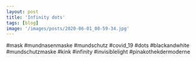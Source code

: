 ```yaml
---
layout: post
title: 'Infinity dots'
tags: [blog]
image: '/images/posts/2020-06-01_08-59-34.jpg'
---
```


#mask #mundnasenmaske #mundschutz #covid_19 #dots #blackandwhite #mundschutzmaske #kink #infinity #invisiblelight #pinakothekdermoderne
